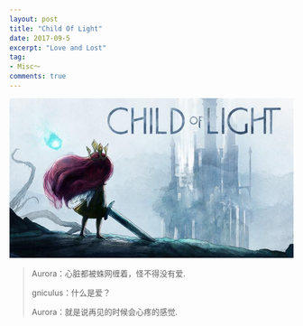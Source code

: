 ```yaml
---
layout: post
title: "Child Of Light"
date: 2017-09-5
excerpt: "Love and Lost"
tag:
- Misc～
comments: true
---
```


![child of light](https://github.com/Aquilao/Blog/raw/gh-pages/assets/img/child_of_light-img/CoL.jpeg)

> Aurora：心脏都被蛛网缠着，怪不得没有爱.
>
> gniculus：什么是爱？
>
> Aurora：就是说再见的时候会心疼的感觉.

